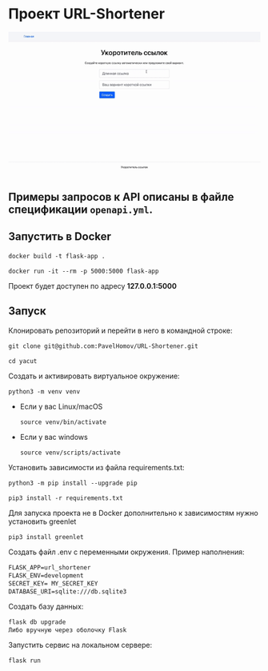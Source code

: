 # Проект URL-Shortener
![Презентация](./media_for_readme/Presentation.gif)
## Примеры запросов к API описаны в файле спецификации `openapi.yml`.

## Запустить в Docker

```
docker build -t flask-app .
```
```
docker run -it --rm -p 5000:5000 flask-app
```

Проект будет доступен по адресу <b>127.0.0.1:5000</b>

## Запуск

Клонировать репозиторий и перейти в него в командной строке:

```
git clone git@github.com:PavelHomov/URL-Shortener.git
```

```
cd yacut
```

Cоздать и активировать виртуальное окружение:

```
python3 -m venv venv
```

* Если у вас Linux/macOS

    ```
    source venv/bin/activate
    ```

* Если у вас windows

    ```
    source venv/scripts/activate
    ```

Установить зависимости из файла requirements.txt:

```
python3 -m pip install --upgrade pip
```

```
pip3 install -r requirements.txt
```

Для запуска проекта не в Docker дополнительно к зависимостям нужно установить greenlet
```
pip3 install greenlet
```

Создать файл .env с переменными окружения. Пример наполнения:
```
FLASK_APP=url_shortener
FLASK_ENV=development
SECRET_KEY= MY_SECRET_KEY
DATABASE_URI=sqlite:///db.sqlite3
```
Создать базу данных:
```
flask db upgrade
Либо вручную через оболочку Flask
```
Запустить сервис на локальном сервере:
```
flask run
```

